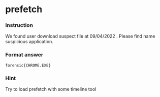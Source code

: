 # prefetch

### Instruction

We found user download suspect file at 09/04/2022 . Please find name suspicious application.

### Format answer

`forensic{CHROME.EXE}`

### Hint

Try to load prefetch with some timeline tool

